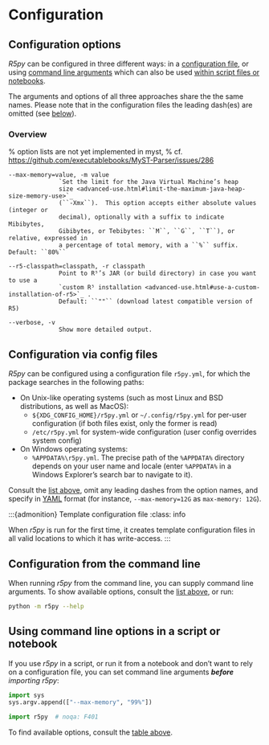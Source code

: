 # Configuration

## Configuration options

*R5py* can be configured in three different ways: in a [configuration
file](#configuration-via-config-files), or using [command line
arguments](#configuration-via-config-files) which can also be used [within
script files or notebooks](#configuration-from-the-command-line). 

The arguments and options of all three approaches share the the same names. Please 
note that in the configuration files the leading dash(es) are omitted (see
[below](#configuration-via-config-files)).


### Overview

% option lists are not yet implemented in myst, 
% cf. https://github.com/executablebooks/MyST-Parser/issues/286

```{eval-rst}
--max-memory=value, -m value
              `Set the limit for the Java Virtual Machine’s heap
              size <advanced-use.html#limit-the-maximum-java-heap-size-memory-use>`_
              (``-Xmx``).  This option accepts either absolute values (integer or
              decimal), optionally with a suffix to indicate Mibibytes,
              Gibibytes, or Tebibytes: ``M``, ``G``, ``T``), or relative, expressed in
              a percentage of total memory, with a ``%`` suffix. Default: ``80%``

--r5-classpath=classpath, -r classpath
              Point to R⁵’s JAR (or build directory) in case you want to use a
              `custom R⁵ installation <advanced-use.html#use-a-custom-installation-of-r5>`_ .
              Default: ``""`` (download latest compatible version of R5)

--verbose, -v
              Show more detailed output.
```


## Configuration via config files

*R5py* can be configured using a configuration file `r5py.yml`, for which the
package searches in the following paths:

- On Unix-like operating systems (such as most Linux and BSD distributions,
  as well as MacOS): 
  - `${XDG_CONFIG_HOME}/r5py.yml` or `~/.config/r5py.yml` for per-user
    configuration (if both files exist, only the former is read)
  - `/etc/r5py.yml` for system-wide configuration (user config overrides system
    config)
- On Windows operating systems:
  - `%APPDATA%\r5py.yml`. The precise path of the `%APPDATA%` directory depends
    on your user name and locale (enter `%APPDATA%` in a Windows Explorer’s search
    bar to navigate to it).

Consult the [list above](#configuration-options), omit any leading dashes from
the option names, and specify in [YAML](https://yaml.org/) format (for
instance, `--max-memory=12G` as `max-memory: 12G`).


:::{admonition} Template configuration file
:class: info

When *r5py* is run for the first time, it creates template configuration files
in all valid locations to which it has write-access.
:::


## Configuration from the command line

When running *r5py* from the command line, you can supply command line
arguments.  To show available options, consult the [list
above](#configuration-options), or run:

```bash
python -m r5py --help
```


## Using command line options in a script or notebook

If you use *r5py* in a script, or run it from a notebook and don’t want to
rely on a configuration file, you can set command line arguments ***before***
*importing r5py*:

```python
import sys
sys.argv.append(["--max-memory", "99%"])

import r5py  # noqa: F401
```

To find available options, consult the [table above](#configuration-options).

